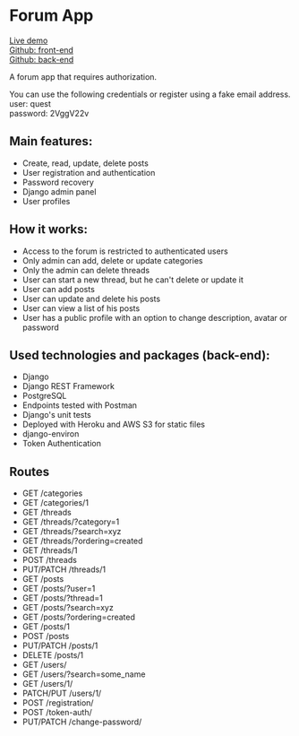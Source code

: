 # Forum App

[Live demo](https://forum-ap.netlify.app/)  
[Github: front-end](https://github.com/apiwonska/forum-frontend)  
[Github: back-end](https://github.com/apiwonska/forum-backend)

A forum app that requires authorization.

You can use the following credentials or register using a fake email address.  
user: quest  
password: 2VggV22v

## Main features:
- Create, read, update, delete posts
- User registration and authentication
- Password recovery
- Django admin panel
- User profiles
  
## How it works:
- Access to the forum is restricted to authenticated users
- Only admin can add, delete or update categories
- Only the admin can delete threads
- User can start a new thread, but he can't delete or update it
- User can add posts
- User can update and delete his posts
- User can view a list of his posts
- User has a public profile with an option to change description, avatar or password

## Used technologies and packages (back-end):
- Django
- Django REST Framework
- PostgreSQL
- Endpoints tested with Postman
- Django's unit tests 
- Deployed with Heroku and AWS S3 for static files  
- django-environ
- Token Authentication

## Routes
- GET /categories
- GET /categories/1
- GET /threads
- GET /threads/?category=1
- GET /threads/?search=xyz
- GET /threads/?ordering=created
- GET /threads/1
- POST /threads
- PUT/PATCH /threads/1
- GET /posts
- GET /posts/?user=1
- GET /posts/?thread=1
- GET /posts/?search=xyz
- GET /posts/?ordering=created
- GET /posts/1
- POST /posts
- PUT/PATCH /posts/1
- DELETE /posts/1
- GET /users/
- GET /users/?search=some_name
- GET /users/1/
- PATCH/PUT /users/1/
- POST /registration/
- POST /token-auth/
- PUT/PATCH /change-password/